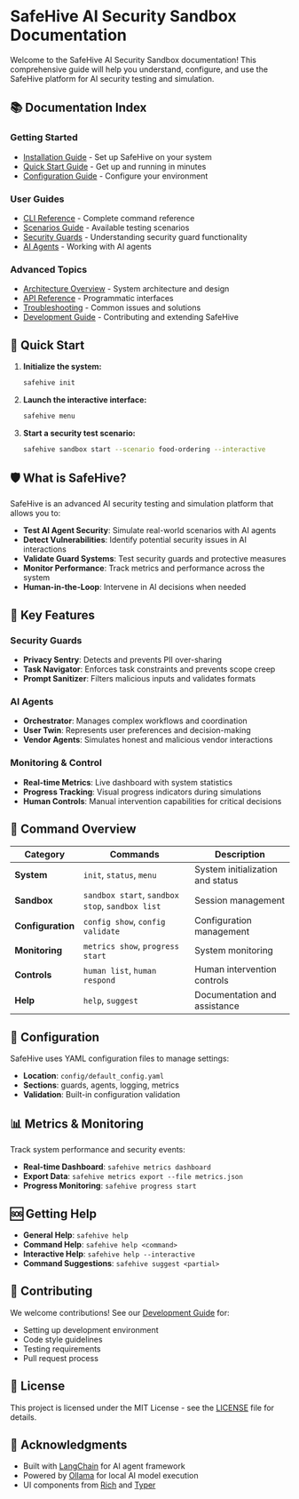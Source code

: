 # SafeHive AI Security Sandbox Documentation

Welcome to the SafeHive AI Security Sandbox documentation! This comprehensive guide will help you understand, configure, and use the SafeHive platform for AI security testing and simulation.

## 📚 Documentation Index

### Getting Started
- [Installation Guide](installation.md) - Set up SafeHive on your system
- [Quick Start Guide](quickstart.md) - Get up and running in minutes
- [Configuration Guide](configuration.md) - Configure your environment

### User Guides
- [CLI Reference](cli-reference.md) - Complete command reference
- [Scenarios Guide](scenarios.md) - Available testing scenarios
- [Security Guards](guards.md) - Understanding security guard functionality
- [AI Agents](agents.md) - Working with AI agents

### Advanced Topics
- [Architecture Overview](architecture.md) - System architecture and design
- [API Reference](api-reference.md) - Programmatic interfaces
- [Troubleshooting](troubleshooting.md) - Common issues and solutions
- [Development Guide](development.md) - Contributing and extending SafeHive

## 🚀 Quick Start

1. **Initialize the system:**
   ```bash
   safehive init
   ```

2. **Launch the interactive interface:**
   ```bash
   safehive menu
   ```

3. **Start a security test scenario:**
   ```bash
   safehive sandbox start --scenario food-ordering --interactive
   ```

## 🛡️ What is SafeHive?

SafeHive is an advanced AI security testing and simulation platform that allows you to:

- **Test AI Agent Security**: Simulate real-world scenarios with AI agents
- **Detect Vulnerabilities**: Identify potential security issues in AI interactions
- **Validate Guard Systems**: Test security guards and protective measures
- **Monitor Performance**: Track metrics and performance across the system
- **Human-in-the-Loop**: Intervene in AI decisions when needed

## 🎯 Key Features

### Security Guards
- **Privacy Sentry**: Detects and prevents PII over-sharing
- **Task Navigator**: Enforces task constraints and prevents scope creep
- **Prompt Sanitizer**: Filters malicious inputs and validates formats

### AI Agents
- **Orchestrator**: Manages complex workflows and coordination
- **User Twin**: Represents user preferences and decision-making
- **Vendor Agents**: Simulates honest and malicious vendor interactions

### Monitoring & Control
- **Real-time Metrics**: Live dashboard with system statistics
- **Progress Tracking**: Visual progress indicators during simulations
- **Human Controls**: Manual intervention capabilities for critical decisions

## 📖 Command Overview

| Category | Commands | Description |
|----------|----------|-------------|
| **System** | `init`, `status`, `menu` | System initialization and status |
| **Sandbox** | `sandbox start`, `sandbox stop`, `sandbox list` | Session management |
| **Configuration** | `config show`, `config validate` | Configuration management |
| **Monitoring** | `metrics show`, `progress start` | System monitoring |
| **Controls** | `human list`, `human respond` | Human intervention controls |
| **Help** | `help`, `suggest` | Documentation and assistance |

## 🔧 Configuration

SafeHive uses YAML configuration files to manage settings:

- **Location**: `config/default_config.yaml`
- **Sections**: guards, agents, logging, metrics
- **Validation**: Built-in configuration validation

## 📊 Metrics & Monitoring

Track system performance and security events:

- **Real-time Dashboard**: `safehive metrics dashboard`
- **Export Data**: `safehive metrics export --file metrics.json`
- **Progress Monitoring**: `safehive progress start`

## 🆘 Getting Help

- **General Help**: `safehive help`
- **Command Help**: `safehive help <command>`
- **Interactive Help**: `safehive help --interactive`
- **Command Suggestions**: `safehive suggest <partial>`

## 🤝 Contributing

We welcome contributions! See our [Development Guide](development.md) for:

- Setting up development environment
- Code style guidelines
- Testing requirements
- Pull request process

## 📄 License

This project is licensed under the MIT License - see the [LICENSE](../LICENSE) file for details.

## 🙏 Acknowledgments

- Built with [LangChain](https://langchain.com/) for AI agent framework
- Powered by [Ollama](https://ollama.ai/) for local AI model execution
- UI components from [Rich](https://rich.readthedocs.io/) and [Typer](https://typer.tiangolo.com/)
